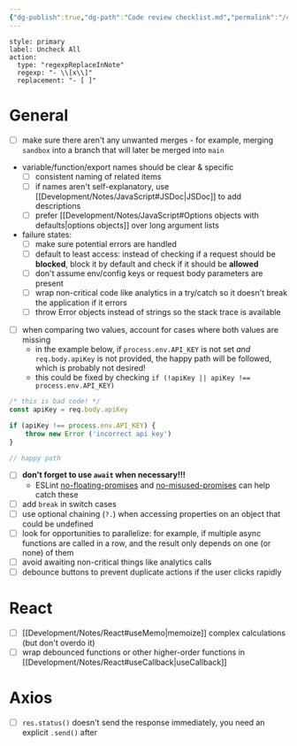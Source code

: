 ```yaml
---
{"dg-publish":true,"dg-path":"Code review checklist.md","permalink":"/code-review-checklist/"}
---
```



```meta-bind-button
style: primary
label: Uncheck All
action:
  type: "regexpReplaceInNote"
  regexp: "- \\[x\\]"
  replacement: "- [ ]"
```

# General

- [ ] make sure there aren't any unwanted merges - for example, merging `sandbox` into a branch that will later be merged into `main`
- variable/function/export names should be clear & specific
    - [ ] consistent naming of related items
    - [ ] if names aren't self-explanatory, use [[Development/Notes/JavaScript#JSDoc\|JSDoc]] to add descriptions
    - [ ] prefer [[Development/Notes/JavaScript#Options objects with defaults\|options objects]] over long argument lists
- failure states:
    - [ ] make sure potential errors are handled
    - [ ] default to least access: instead of checking if a request should be **blocked**, block it by default and check if it should be **allowed**
    - [ ] don't assume env/config keys or request body parameters are present
    - [ ] wrap non-critical code like analytics in a try/catch so it doesn't break the application if it errors
    - [ ] throw Error objects instead of strings so the stack trace is available
- [ ] when comparing two values, account for cases where both values are missing
    - in the example below, if `process.env.API_KEY` is not set *and* `req.body.apiKey` is not provided, the happy path will be followed, which is probably not desired!
    - this could be fixed by checking `if (!apiKey || apiKey !== process.env.API_KEY)`

```js
/* this is bad code! */
const apiKey = req.body.apiKey

if (apiKey !== process.env.API_KEY) {
    throw new Error ('incorrect api key')
}

// happy path
```

- [ ] **don't forget to use `await` when necessary!!!**
    - ESLint [no-floating-promises](https://typescript-eslint.io/rules/no-floating-promises/) and [no-misused-promises](https://typescript-eslint.io/rules/no-misused-promises) can help catch these
- [ ] add `break` in switch cases
- [ ] use optional chaining (`?.`) when accessing properties on an object that could be undefined
- [ ] look for opportunities to parallelize: for example, if multiple async functions are called in a row, and the result only depends on one (or none) of them
- [ ] avoid awaiting non-critical things like analytics calls
- [ ] debounce buttons to prevent duplicate actions if the user clicks rapidly

# React

- [ ] [[Development/Notes/React#useMemo\|memoize]] complex calculations (but don't overdo it)
- [ ] wrap debounced functions or other higher-order functions in [[Development/Notes/React#useCallback\|useCallback]]

# Axios

- [ ] `res.status()` doesn't send the response immediately, you need an explicit `.send()` after
